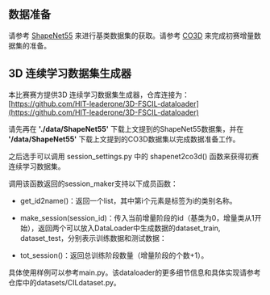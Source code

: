 ## 数据准备

请参考 [ShapeNet55](https://github.com/lulutang0608/Point-BERT/blob/master/DATASET.md) 来进行基类数据集的获取。请参考 [CO3D](https://ai.meta.com/datasets/co3d-downloads/) 来完成初赛增量数据集的准备。



## 3D 连续学习数据集生成器

本比赛赛方提供3D 连续学习数据集生成器，仓库连接为：[https://github.com/HIT-leaderone/3D-FSCIL-dataloader](https://github.com/HIT-leaderone/3D-FSCIL-dataloader)

请先再在 **'./data/ShapeNet55'** 下载上文提到的ShapeNet55数据集，并在 **'/data/ShapeNet55'** 下载上文提到的CO3D数据集以完成数据准备工作。

之后选手可以调用 session_settings.py 中的 shapenet2co3d() 函数来获得初赛连续学习数据集。

调用该函数返回的session_maker支持以下成员函数：

- get_id2name()：返回一个list，其中第i个元素是标签为i的类别名称。

- make_session(session_id)：传入当前增量阶段的id（基类为0，增量类从1开始），返回两个可以放入DataLoader中生成数据的dataset_train, dataset_test，分别表示训练数据和测试数据：

- tot_session()：返回总训练阶段数量（增量阶段的个数+1）。

具体使用样例可以参考main.py。该dataloader的更多细节信息和具体实现请参考仓库中的datasets/CILdataset.py。

